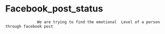 #     Facebook_post_status  #
                  We are trying to find the emotional  Level of a person through facebook post
